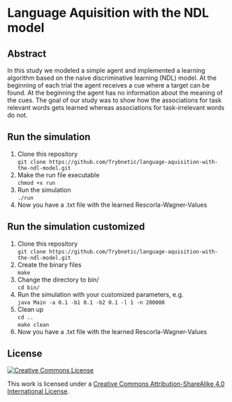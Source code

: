 # Language Aquisition with the NDL model

## Abstract

In this study we modeled a simple agent and implemented a learning algorithm based on the naive discriminative learning (NDL) model. At the beginning of each trial the agent receives a cue where a target can be found. At the beginning the agent has no information about the meaning of the cues. The goal of our study was to show how the associations for task relevant words gets learned whereas associations for task-irrelevant words do not.

## Run the simulation

1. Clone this repository  
	`git clone https://github.com/Trybnetic/language-aquisition-with-the-ndl-model.git`
2. Make the run file executable  
	`chmod +x run`
3. Run the simulation  
	`./run`
4. Now you have a .txt file with the learned Rescorla-Wagner-Values

## Run the simulation customized

1. Clone this repository  
	`git clone https://github.com/Trybnetic/language-aquisition-with-the-ndl-model.git`
2. Create the binary files  
	`make`
3. Change the directory to bin/  
	`cd bin/`
4. Run the simulation with your customized parameters, e.g.  
	`java Main -a 0.1 -b1 0.1 -b2 0.1 -l 1 -n 200000`  
5. Clean up  
	`cd ..`  
	`make clean`
4. Now you have a .txt file with the learned Rescorla-Wagner-Values

## License

<a rel="license" href="http://creativecommons.org/licenses/by-sa/4.0/"><img alt="Creative Commons License" style="border-width:0" src="https://i.creativecommons.org/l/by-sa/4.0/88x31.png" /></a>

This work is licensed under a <a rel="license" href="http://creativecommons.org/licenses/by-sa/4.0/">Creative Commons Attribution-ShareAlike 4.0 International License</a>.
